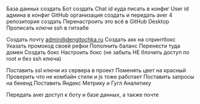 База данных создать
Бот создать
Chat id куда писать в конфиг
User id админа в конфиг
GitHub организация создать и передать aver
4 репозитория создать
Перенастроить это всё в GitHub Desktop
Прописать ключи ssh в гитхабе

Создать почту admin@dengitochka.ru
Создать акк на спринтбокс
Указать промокод своей рефки
Пополнить баланс
Перенести туда домен
Создать бокс
Настроить бокс (не забыть НЕ блочить доступ по root и без ssh ключа)

Поставить ssl ключи из сервера в проект
Поменять цвет на красный
Проверить что не комбайн стили и js тоже работает
Поставить запросы на бекенд
Поставить Яндекс Метрику и Гугл Аналитику

Передать aver доступ к боту и базе данных, а также почте